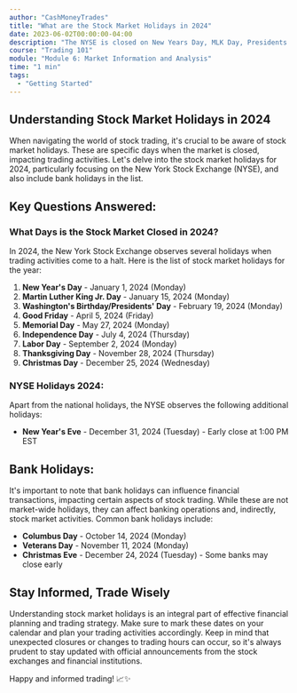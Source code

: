 ```yaml
---
author: "CashMoneyTrades"
title: "What are the Stock Market Holidays in 2024"
date: 2023-06-02T00:00:00-04:00
description: "The NYSE is closed on New Years Day, MLK Day, Presidents Day, Good Friday, Memorial Day, Independence Day, Labor Day, Thanksgiving Day, and Christmas Day."
course: "Trading 101"
module: "Module 6: Market Information and Analysis" 
time: "1 min"
tags:
  - "Getting Started"
---
```



## Understanding Stock Market Holidays in 2024

When navigating the world of stock trading, it's crucial to be aware of stock market holidays. These are specific days when the market is closed, impacting trading activities. Let's delve into the stock market holidays for 2024, particularly focusing on the New York Stock Exchange (NYSE), and also include bank holidays in the list.

## Key Questions Answered:

### What Days is the Stock Market Closed in 2024?

In 2024, the New York Stock Exchange observes several holidays when trading activities come to a halt. Here is the list of stock market holidays for the year:

1. **New Year's Day** - January 1, 2024 (Monday)
2. **Martin Luther King Jr. Day** - January 15, 2024 (Monday)
3. **Washington's Birthday/Presidents' Day** - February 19, 2024 (Monday)
4. **Good Friday** - April 5, 2024 (Friday)
5. **Memorial Day** - May 27, 2024 (Monday)
6. **Independence Day** - July 4, 2024 (Thursday)
7. **Labor Day** - September 2, 2024 (Monday)
8. **Thanksgiving Day** - November 28, 2024 (Thursday)
9. **Christmas Day** - December 25, 2024 (Wednesday)

### NYSE Holidays 2024:

Apart from the national holidays, the NYSE observes the following additional holidays:

- **New Year's Eve** - December 31, 2024 (Tuesday) - Early close at 1:00 PM EST

## Bank Holidays:

It's important to note that bank holidays can influence financial transactions, impacting certain aspects of stock trading. While these are not market-wide holidays, they can affect banking operations and, indirectly, stock market activities. Common bank holidays include:

- **Columbus Day** - October 14, 2024 (Monday)
- **Veterans Day** - November 11, 2024 (Monday)
- **Christmas Eve** - December 24, 2024 (Tuesday) - Some banks may close early

## Stay Informed, Trade Wisely

Understanding stock market holidays is an integral part of effective financial planning and trading strategy. Make sure to mark these dates on your calendar and plan your trading activities accordingly. Keep in mind that unexpected closures or changes to trading hours can occur, so it's always prudent to stay updated with official announcements from the stock exchanges and financial institutions.

Happy and informed trading! 📈✨
